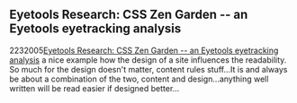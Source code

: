 <article><h1>Eyetools Research: CSS Zen Garden -- an Eyetools eyetracking analysis</h1><time><span class="day">22</span><span class="month">3</span><span class="year">2005</span></time><a href="http://blog.eyetools.net/eyetools_research/2005/02/css_zen_garden_.html">Eyetools Research: CSS Zen Garden -- an Eyetools eyetracking analysis</a> a nice example how the design of a site influences the readability. So much for the design doesn't matter, content rules stuff...It is and always be about a combination of the two, content and design...anything well written will be read easier if designed better...</article>
